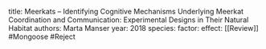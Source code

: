 title: Meerkats – Identifying Cognitive Mechanisms Underlying Meerkat Coordination and Communication: Experimental Designs in Their Natural Habitat
authors: Marta Manser
year: 2018
species: 
factor:
effect:
[[Review]] 
#Mongoose #Reject 

